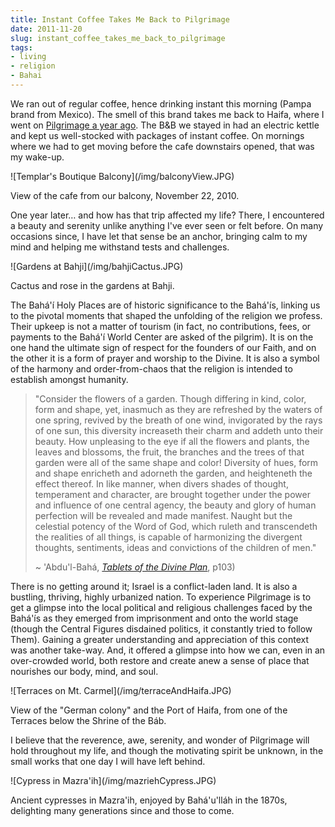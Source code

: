 ```yaml
---
title: Instant Coffee Takes Me Back to Pilgrimage
date: 2011-11-20
slug: instant_coffee_takes_me_back_to_pilgrimage
tags:
- living
- religion
- Bahai
---
```


<!-- todo -->

We ran out of regular coffee, hence drinking instant this morning (Pampa brand
from Mexico). The smell of this brand takes me back to Haifa, where I went on [Pilgrimage a year
ago](http://www.safnet.com/fcgi-bin/mt/mt-search.cgi?IncludeBlogs=2&amp;tag=pilgrimage&amp;limit=20).
The B&amp;B we stayed in had an electric kettle and kept us well-stocked with
packages of instant coffee. On mornings where we had to get moving before the
cafe downstairs opened, that was my wake-up.

<div class="image">
![Templar's Boutique Balcony](/img/balconyView.JPG)

View of the cafe from our balcony, November 22, 2010.
</div>

<!-- truncate -->

One year later&hellip; and how has that trip affected my life? There, I
encountered a beauty and serenity unlike anything I've ever seen or felt before.
On many occasions since, I have let that sense be an anchor, bringing calm to my
mind and helping me withstand tests and challenges.

<div class="image">
![Gardens at Bahji](/img/bahjiCactus.JPG)

Cactus and rose in the gardens at Bahji.
</div>

The Bah&aacute;'&iacute; Holy Places are of historic significance to the
Bah&aacute;'&iacute;s, linking us to the pivotal moments that shaped the
unfolding of the religion we profess. Their upkeep is not a matter of tourism
(in fact, no contributions, fees, or payments to the Bah&aacute;'&iacute; World
Center are asked of the pilgrim). It is on the one hand the ultimate sign of
respect for the founders of our Faith, and on the other it is a form of prayer
and worship to the Divine. It is also a symbol of the harmony and
order-from-chaos that the religion is intended to establish amongst humanity.

> "Consider the flowers of a garden. Though differing in kind, color, form and
> shape, yet, inasmuch as they are refreshed by the waters of one spring,
> revived by the breath of one wind, invigorated by the rays of one sun, this
> diversity increaseth their charm and addeth unto their beauty. How unpleasing
> to the eye if all the flowers and plants, the leaves and blossoms, the fruit,
> the branches and the trees of that garden were all of the same shape and
> color! Diversity of hues, form and shape enricheth and adorneth the garden,
> and heighteneth the effect thereof. In like manner, when divers shades of
> thought, temperament and character, are brought together under the power and
> influence of one central agency, the beauty and glory of human perfection will
> be revealed and made manifest. Naught but the celestial potency of the Word of
> God, which ruleth and transcendeth the realities of all things, is capable of
> harmonizing the divergent thoughts, sentiments, ideas and convictions of the
> children of men."
>
> ~ 'Abdu'l-Bah&aacute;, _[Tablets of the Divine
> Plan](https://reference.bahai.org/en/t/ab/TDP/tdp-14.html)_, p103)

There is no getting around it; Israel is a conflict-laden land. It is also a
bustling, thriving, highly urbanized nation. To experience Pilgrimage is to get
a glimpse into the local political and religious challenges faced by the
Bah&aacute;'&iacute;s as they emerged from imprisonment and onto the world stage
(though the Central Figures disdained politics, it constantly tried to follow
Them). Gaining a greater understanding and appreciation of this context was
another take-way. And, it offered a glimpse into how we can, even in an
over-crowded world, both restore and create anew a sense of place that nourishes
our body, mind, and soul.

<div class="image">
![Terraces on Mt. Carmel](/img/terraceAndHaifa.JPG)

View of the "German colony" and the Port of Haifa, from one of the Terraces
below the Shrine of the B&aacute;b.
</div>

I believe that the reverence, awe, serenity, and wonder of Pilgrimage will hold
throughout my life, and though the motivating spirit be unknown, in the small
works that one day I will have left behind.

<div class="image">
![Cypress in Mazra'ih](/img/mazriehCypress.JPG)

Ancient cypresses in Mazra'ih, enjoyed by Bah&aacute;'u'll&aacute;h in the 1870s,
delighting many generations since and those to come.
</div>
